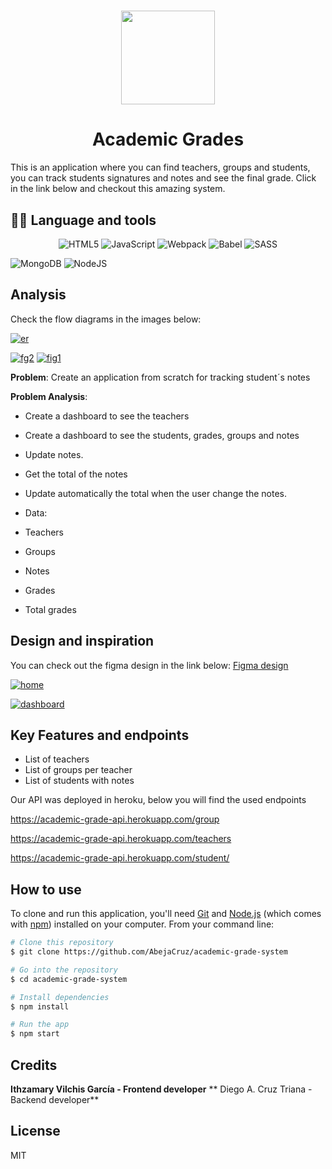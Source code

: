 <h1 align="center">
<img src="https://i.ibb.co/Y3f0XQM/student.png" width="150px">
</h1>
<h1 align="center">Academic Grades</h1>

This is an application where you can find teachers, groups and students, you can track students signatures and notes and see the final grade.
Click in the link below and checkout this amazing system.


## :student: Language and tools
<p align="center">
<img alt="HTML5" src="https://img.shields.io/badge/html5%20-%23E34F26.svg?&style=for-the-badge&logo=html5&logoColor=white"/> <img alt="JavaScript" src="https://img.shields.io/badge/javascript%20-%23323330.svg?&style=for-the-badge&logo=javascript&logoColor=%23F7DF1E"/>  <img alt="Webpack" src="https://img.shields.io/badge/webpack-%238DD6F9.svg?&style=for-the-badge&logo=webpack&logoColor=black" /> <img alt="Babel" src="https://img.shields.io/badge/Babel-F9DC3e?style=for-the-badge&logo=babel&logoColor=black" /> <img alt="SASS" src="https://img.shields.io/badge/SASS-hotpink.svg?&style=for-the-badge&logo=SASS&logoColor=white"/>  

<img alt="MongoDB" src ="https://img.shields.io/badge/MongoDB-%234ea94b.svg?&style=for-the-badge&logo=mongodb&logoColor=white"/> <img alt="NodeJS" src="https://img.shields.io/badge/node.js-%2343853D.svg?&style=for-the-badge&logo=node.js&logoColor=white"/>
</p>

##  Analysis

Check the flow diagrams in the images below:

<a href="https://ibb.co/vLKJkX8"><img src="https://i.ibb.co/kqWhXmF/er.png" alt="er" border="0"></a>

<a href="https://ibb.co/12zWdtx"><img src="https://i.ibb.co/MNB0GxL/fg2.png" alt="fg2" border="0"></a>
<a href="https://ibb.co/w6fKy6L"><img src="https://i.ibb.co/5cP5Tc9/fig1.png" alt="fig1" border="0"></a>


**Problem**: Create an application from scratch for tracking student´s notes

**Problem Analysis**:
- Create a dashboard to see the teachers
- Create a dashboard to see the students, grades, groups and notes
- Update notes.
- Get the total of the notes
- Update automatically the total when the user change the notes.


- Data: 
 - Teachers
 - Groups
 - Notes
 - Grades
 - Total grades



##  Design and inspiration

You can check out the figma design in the link below:
[Figma design](https://www.figma.com/file/dEXNFQwjv3GrTvTrQAKyUw/Academic-Notes?node-id=0%3A1 "Figma design")


<a href="https://imgbb.com/"><img src="https://i.ibb.co/sCMt90N/home.png" alt="home" border="0"></a>

<a href="https://imgbb.com/"><img src="https://i.ibb.co/dBH2rCk/dashboard.png" alt="dashboard" border="0"></a>

##  Key Features and endpoints
- List of teachers
- List of groups per teacher
- List of students with notes

Our API was deployed in heroku, below you will find the used endpoints

https://academic-grade-api.herokuapp.com/group

https://academic-grade-api.herokuapp.com/teachers

https://academic-grade-api.herokuapp.com/student/

##  How to use
To clone and run this application, you'll need [Git](https://git-scm.com) and [Node.js](https://nodejs.org/en/download/) (which comes with [npm](http://npmjs.com)) installed on your computer. From your command line:

```bash
# Clone this repository
$ git clone https://github.com/AbejaCruz/academic-grade-system

# Go into the repository
$ cd academic-grade-system

# Install dependencies
$ npm install

# Run the app
$ npm start
```
## Credits
**Ithzamary Vilchis García - Frontend developer**
** Diego A. Cruz Triana  - Backend developer**

## License
MIT
 
